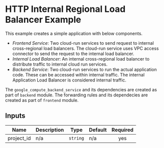 # HTTP Internal Regional Load Balancer Example

This example creates a simple application with below components.

* *Frontend Service*: Two cloud-run services to send request to internal cross-regional load balancers. The cloud-run service uses VPC access connector to send the request to the internal load balancer.
* *Internal Load Balancer*: An internal cross-regional load balancer to distribute traffic to internal cloud run services.
* *Backend Service*: Two cloud-run services to run the actual application code. These can be accessed within internal traffic. The internal Application Load Balancer is considered internal traffic.


The `google_compute_backend_service` and its dependencies are created as part of `backend` module.
The forwarding rules and its dependecies are created as part of `frontend` module.

<!-- BEGINNING OF PRE-COMMIT-TERRAFORM DOCS HOOK -->
## Inputs

| Name | Description | Type | Default | Required |
|------|-------------|------|---------|:--------:|
| project\_id | n/a | `string` | n/a | yes |

<!-- END OF PRE-COMMIT-TERRAFORM DOCS HOOK -->
